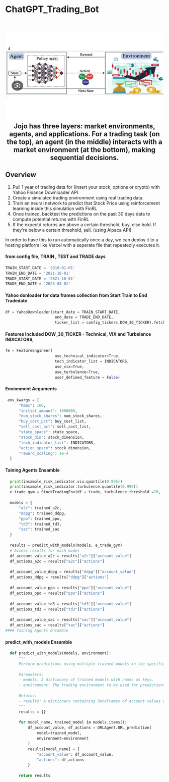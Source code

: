 # ChatGPT_Trading_Bot
<h2 align="center">
 <br>
 <img src="public/groqlabs-logo-black2.png" alt="AI StockBot" width="500">
 <br>
 Jojo has three layers: market environments, agents, and applications. For a trading task (on the top), an agent (in the middle) interacts with a market environment (at the bottom), making sequential decisions.
 <br>
</h2>


## Overview

1. Pull 1 year of trading data for (Insert your stock, options or crypto) with Yahoo Finance Downloader API
2. Create a simulated trading environment using real trading data.
3. Train an neural network to predict that Stock Price using reinforcement learning inside this simulation with FinRL
4. Once trained, backtest the predictions on the past 30 days data to compute potential returns with FinRL
5. If the expectd returns are above a certain threshold, buy, else hold. If they're below a certain threshold, sell. (using Alpaca API)

In order to have this to run automatically once a day, we can deploy it to a hosting platform like Vercel with a seperate file that repeatedly executes it. 

#### from config file, TRAIN , TEST and TRADE days
```python
TRAIN_START_DATE = '2010-01-01'
TRAIN_END_DATE = '2021-10-01'
TRADE_START_DATE = '2021-10-01'
TRADE_END_DATE = '2023-03-01'
```
#### Yahoo donloader for data frames collection from Start Train to End Tradedate
```python
df = YahooDownloader(start_date = TRAIN_START_DATE,
                      end_date = TRADE_END_DATE,
                      ticker_list = config_tickers.DOW_30_TICKER).fetch_data()
```     
#### Features Included DOW_30_TICKER - Technical, VIX and Turbelance INDICATORS, 
```python
fe = FeatureEngineer(
                      use_technical_indicator=True,
                      tech_indicator_list = INDICATORS,
                      use_vix=True,
                      use_turbulence=True,
                      user_defined_feature = False)
```  
#### Envionment Aeguments
```python
 env_kwargs = {
      "hmax": 100,
      "initial_amount": 1000000,
      "num_stock_shares": num_stock_shares,
      "buy_cost_pct": buy_cost_list,
      "sell_cost_pct": sell_cost_list,
      "state_space": state_space,
      "stock_dim": stock_dimension,
      "tech_indicator_list": INDICATORS,
      "action_space": stock_dimension,
      "reward_scaling": 1e-4
  }
  ```
#### Taining Agents Ensamble
```python
  print(insample_risk_indicator.vix.quantile(0.996))
  print(insample_risk_indicator.turbulence.quantile(0.996))
  e_trade_gym = StockTradingEnv(df = trade, turbulence_threshold =70,  risk_indicator_col='vix', **env_kwargs)
  
  models = {
      "a2c": trained_a2c,
      "ddpg": trained_ddpg,
      "ppo": trained_ppo,
      "td3": trained_td3,
      "sac": trained_sac
  }

  results = predict_with_models(models, e_trade_gym)
  # Access results for each model
  df_account_value_a2c = results["a2c"]["account_value"]
  df_actions_a2c = results["a2c"]["actions"]

  df_account_value_ddpg = results["ddpg"]["account_value"]
  df_actions_ddpg = results["ddpg"]["actions"]

  df_account_value_ppo = results["ppo"]["account_value"]
  df_actions_ppo = results["ppo"]["actions"]

  df_account_value_td3 = results["td3"]["account_value"]
  df_actions_td3 = results["td3"]["actions"]

  df_account_value_sac = results["sac"]["account_value"]
  df_actions_sac = results["sac"]["actions"]
#### Taining Agents Ensamble
```
#### predict_with_models Ensamble
```python
  def predict_with_models(models, environment):
      """
      Perform predictions using multiple trained models in the specified environment.

      Parameters:
      - models: A dictionary of trained models with names as keys.
      - environment: The trading environment to be used for predictions.

      Returns:
      - results: A dictionary containing DataFrames of account values and actions for each model.
      """
      results = {}

      for model_name, trained_model in models.items():
          df_account_value, df_actions = DRLAgent.DRL_prediction(
              model=trained_model,
              environment=environment
          )
          results[model_name] = {
              "account_value": df_account_value,
              "actions": df_actions
          }

      return results

```